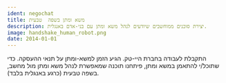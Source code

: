 ```yaml
---
ident: negochat
title: משא ומתן בשפה  טבעית
description: יצירת סוכנים ממוחשבים שיודעים לנהל משא ומתן עם בני-אדם באנגלית.
image: handshake_human_robot.png
date: 2014-01-01
---
```

התקבלת לעבודה בחברת היי-טק. הגיע הזמן למשא-ומתן על תנאי ההעסקה.
כדי שתוכל/י להתאמן במשא ומתן, פיתחנו תוכנה שמאפשרת לנהל משא ומתן מול מחשב, בשפה טבעית
(כרגע באנגלית בלבד).
